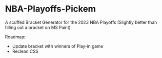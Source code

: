 # NBA-Playoffs-Pickem

A scuffed Bracket Generator for the 2023 NBA Playoffs
(Slightly better than filling out a bracket on MS Paint)

Roadmap:
* Update bracket with winners of Play-in game
* Reclean CSS
